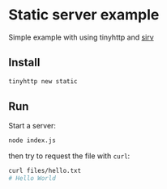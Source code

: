 # Static server example

Simple example with using tinyhttp and [sirv](https://github.com/lukeed/sirv/)

## Install

```sh
tinyhttp new static
```

## Run

Start a server:

```sh
node index.js
```

then try to request the file with `curl`:

```sh
curl files/hello.txt
# Hello World
```
